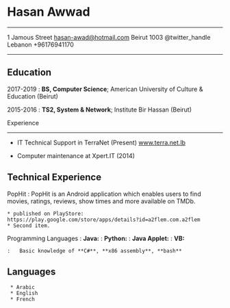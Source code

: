 # Hasan Awwad

---

1 Jamous Street hasan-awad@hotmail.com
Beirut 1003 @twitter_handle
Lebanon +96176941170

---

## Education

2017-2019
: **BS, Computer Science**; American University of Culture & Education (Beirut)

2015-2016
: **TS2, System & Network**; Institute Bir Hassan (Beirut)
  
Experience

---

- IT Technical Support in TerraNet (Present)
  www.terra.net.lb

- Computer maintenance at Xpert.IT (2014)

## Technical Experience

PopHit
: PopHit is an Android application which enables users to find movies, ratings, reviews, show times and
more available on TMDb.

    * published on PlayStore:
    https://play.google.com/store/apps/details?id=a2flem.com.a2flem
    * Second item.

Programming Languages
: **Java:**
: **Python:**
: **Java Applet:**
: **VB:**

    :   Basic knowledge of **C#**, **x86 assembly**, **bash**

## Languages

     * Arabic
     * English
     * French
